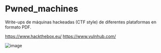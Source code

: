 # Pwned_machines
Write-ups de máquinas hackeadas (CTF style) de diferentes plataformas en formato PDF.

https://www.hackthebox.eu/
https://www.vulnhub.com/

![image](https://github.com/Pr1or95/Pwned_machines/assets/135025186/3ab6966f-cbc3-4a40-9b28-a06c90059f54)


